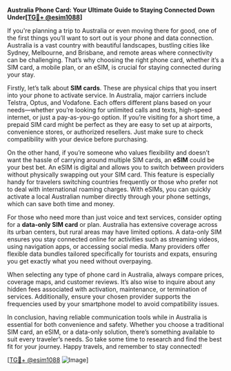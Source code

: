 **Australia Phone Card: Your Ultimate Guide to Staying Connected Down Under[[TG💪+ @esim1088](https://t.me/s/esim1088)]**

If you're planning a trip to Australia or even moving there for good, one of the first things you’ll want to sort out is your phone and data connection. Australia is a vast country with beautiful landscapes, bustling cities like Sydney, Melbourne, and Brisbane, and remote areas where connectivity can be challenging. That’s why choosing the right phone card, whether it’s a SIM card, a mobile plan, or an eSIM, is crucial for staying connected during your stay.

Firstly, let’s talk about **SIM cards**. These are physical chips that you insert into your phone to activate service. In Australia, major carriers include Telstra, Optus, and Vodafone. Each offers different plans based on your needs—whether you’re looking for unlimited calls and texts, high-speed internet, or just a pay-as-you-go option. If you’re visiting for a short time, a prepaid SIM card might be perfect as they are easy to set up at airports, convenience stores, or authorized resellers. Just make sure to check compatibility with your device before purchasing.

On the other hand, if you’re someone who values flexibility and doesn’t want the hassle of carrying around multiple SIM cards, an **eSIM** could be your best bet. An eSIM is digital and allows you to switch between providers without physically swapping out your SIM card. This feature is especially handy for travelers switching countries frequently or those who prefer not to deal with international roaming charges. With eSIMs, you can quickly activate a local Australian number directly through your phone settings, which can save both time and money.

For those who need more than just voice and text services, consider opting for a **data-only SIM card** or plan. Australia has extensive coverage across its urban centers, but rural areas may have limited options. A data-only SIM ensures you stay connected online for activities such as streaming videos, using navigation apps, or accessing social media. Many providers offer flexible data bundles tailored specifically for tourists and expats, ensuring you get exactly what you need without overpaying.

When selecting any type of phone card in Australia, always compare prices, coverage maps, and customer reviews. It’s also wise to inquire about any hidden fees associated with activation, maintenance, or termination of services. Additionally, ensure your chosen provider supports the frequencies used by your smartphone model to avoid compatibility issues.

In conclusion, having reliable communication tools while in Australia is essential for both convenience and safety. Whether you choose a traditional SIM card, an eSIM, or a data-only solution, there’s something available to suit every traveler’s needs. So take some time to research and find the best fit for your journey. Happy travels, and remember to stay connected!

[[TG💪+ @esim1088](https://t.me/s/esim1088) ![Image](https://i.postimg.cc/Y0z9fWf4/image.png)]